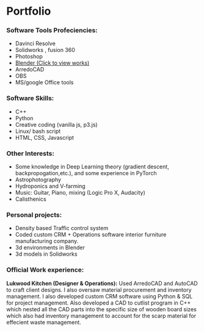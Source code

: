 # Portfolio

### Software Tools Profeciencies:
- Davinci Resolve
- Solidworks , fusion 360
- Photoshop
- [Blender (Click to view works)]()
- ArredoCAD
- OBS
- MS/google Office tools

### Software Skills:
- C++
- Python
- Creative coding (vanilla js, p3.js)
- Linux/ bash script
- HTML, CSS, Javascript

### Other Interests:
- Some knowledge in Deep Learning theory (gradient descent, backpropogation,etc.), and some experience in PyTorch
- Astrophotography
- Hydroponics and V-farming
- Music: Guitar, Piano, mixing (Logic Pro X, Audacity)
- Calisthenics 

### Personal projects:
- Density based Traffic control system
- Coded custom CRM + Operations software interior furniture manufacturing company.
- 3d environments in Blender
- 3d models in Solidworks

### Official Work experience:
**Lukwood Kitchen (Designer & Operations):** Used ArredoCAD and AutoCAD to craft client designs. I also oversaw material procurement and inventory management. I also developed custom CRM software using Python & SQL for project management. Also developed a CAD to cutlist program in C++ which nested all the CAD parts into the specific size of wooden board sizes which also had inventory management to account for the scarp material for effecient waste management.